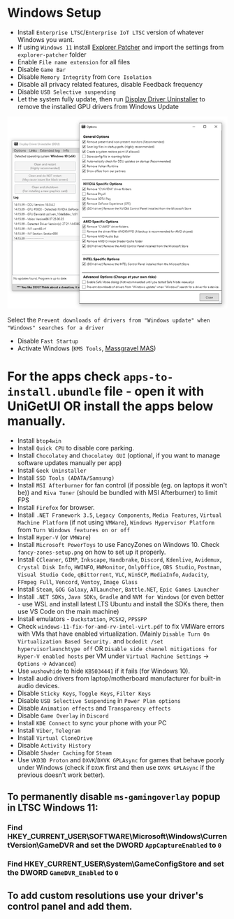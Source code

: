 # Windows Setup
* Install `Enterprise LTSC`/`Enterprise IoT LTSC` version of whatever Windows you want.
* If using `Windows 11` install [Explorer Patcher](https://github.com/valinet/ExplorerPatcher) and import the settings from `explorer-patcher` folder
* Enable `File name extension` for all files
* Disable `Game Bar`
* Disable `Memory Integrity` from `Core Isolation`
* Disable all privacy related features, disable Feedback frequency
* Disable `USB Selective suspending`
* Let the system fully update, then run [Display Driver Uninstaller](https://www.guru3d.com/download/display-driver-uninstaller-download/) to remove the installed GPU drivers from Windows Update

<img src="./ddu-option.png">

Select the `Prevent downloads of drivers from "Windows update" when "Windows" searches for a driver`

* Disable `Fast Startup`
* Activate Windows (`KMS Tools`, [Massgravel MAS](https://github.com/massgravel/Microsoft-Activation-Scripts))
# For the apps check `apps-to-install.ubundle` file - open it with UniGetUI OR install the apps below manually.
* Install `btop4win`
* Install `Quick CPU` to disable core parking.
* Install `Chocolatey` and `Chocolatey GUI` (optional, if  you want to manage software updates manually per app)
* Install `Geek Uninstaller`
* Install `SSD Tools (ADATA/Samsung)`
* Install `MSI Afterburner` for fan control (if possible (eg. on laptops it won't be)) and `Riva Tuner` (should be bundled with MSI Afterburner) to limit FPS
* Install `Firefox` for browser.
* Install `.NET Framework 3.5`, `Legacy Components`, `Media Features`, `Virtual Machine Platform` (if not using `VMWare`), `Windows Hypervisor Platform` from `Turn Windows features on or off`
* Install `Hyper-V` (or `VMWare`)
* Install `Microsoft PowerToys` to use FancyZones on Windows 10. Check `fancy-zones-setup.png` on how to set up it properly.
* Install `CCleaner`, `GIMP`, `Inkscape`, `Handbrake`, `Discord`, `Kdenlive`, `Avidemux`, `Crystal Disk Info`, `HWINFO`, `HWMonitor`, `OnlyOffice`, `OBS Studio`, `Postman`, `Visual Studio Code`, `qBittorrent`, `VLC`, `WinSCP`, `MediaInfo`, `Audacity`, `FFmpeg Full`, `Vencord`, `Ventoy`, `Image Glass`
* Install `Steam`, `GOG Galaxy`, `ATLauncher`, `Battle.NET`, `Epic Games Launcher`
* Install `.NET SDKs`, `Java SDKs`, `Gradle` and `NVM for Windows` (or even better - use WSL and install latest LTS Ubuntu and install the SDKs there, then use VS Code on the main machine)
* Install emulators - `Duckstation`, `PCSX2`, `PPSSPP`
* Check `windows-11-fix-for-amd-rv-intel-virt.pdf` to fix VMWare errors with VMs that have enabled virtualization. (Mainly `Disable Turn On Virtualization Based Security.` and `bcdedit /set hypervisorlaunchtype off` OR `Disable side channel mitigations for Hyper-V enabled hosts` per VM under `Virtual Machine Settings` -> `Options` -> `Advanced`)
* Use `wushowhide` to hide `KB5034441` if it fails (for Windows 10).
* Install audio drivers from laptop/motherboard manufacturer for built-in audio devices.
* Disable `Sticky Keys`, `Toggle Keys`, `Filter Keys`
* Disable `USB Selective Suspending` in `Power Plan options`
* Disable `Animation effects` and `Transparency effects`
* Disable `Game Overlay` in `Discord`
* Install `KDE Connect` to sync your phone with your PC
* Install `Viber`, `Telegram`
* Install `Virtual CloneDrive`
* Disable `Activity History`
* Disable `Shader Caching` for `Steam`
* Use `VKD3D Proton` and `DXVK`/`DXVK GPLAsync` for games that behave poorly under Windows (check if `DXVK` first and then use `DXVK GPLAsync` if the previous doesn't work better).
## To permanently disable `ms-gamingoverlay` popup in LTSC Windows 11:
### Find HKEY_CURRENT_USER\SOFTWARE\Microsoft\Windows\CurrentVersion\GameDVR and set the DWORD `AppCaptureEnabled` to `0`
### Find HKEY_CURRENT_USER\System\GameConfigStore and set the DWORD `GameDVR_Enabled` to `0`
## To add custom resolutions use your driver's control panel and add them.